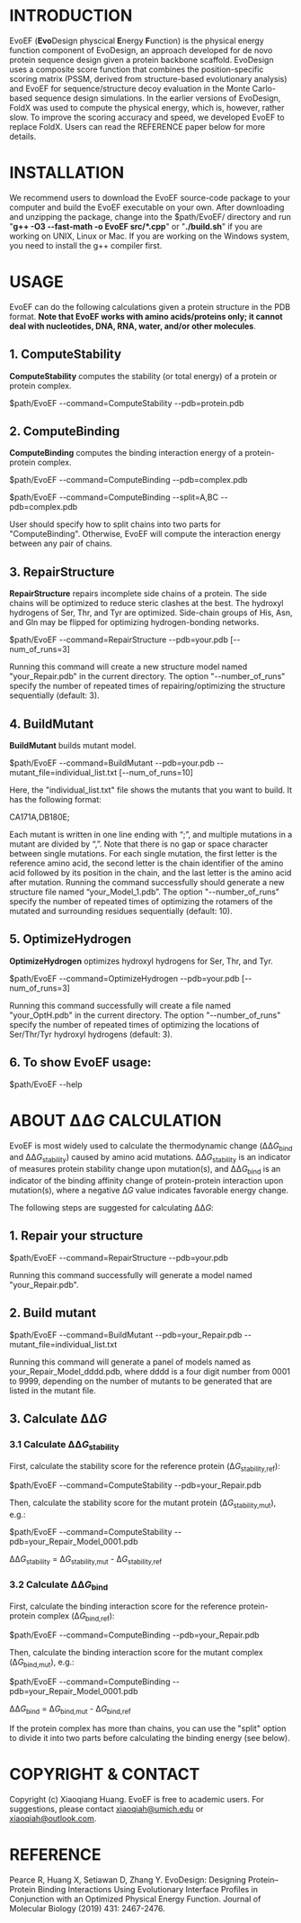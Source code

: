 # INTRODUCTION
EvoEF (**Evo**Design physcical **E**nergy **F**unction) is the physical energy function component of EvoDesign, an approach developed for de novo protein sequence design given a protein backbone scaffold. EvoDesign uses a composite score function that combines the position-specific scoring matrix (PSSM, derived from structure-based evolutionary analysis) and EvoEF for sequence/structure decoy evaluation in the Monte Carlo-based sequence design simulations. In the earlier versions of EvoDesign, FoldX was used to compute the physical energy, which is, however, rather slow. To improve the scoring accuracy and speed, we developed EvoEF to replace FoldX. Users can read the REFERENCE paper below for more details.

# INSTALLATION
We recommend users to download the EvoEF source-code package to your computer and build the EvoEF executable on your own. After downloading and unzipping the package, change into the $path/EvoEF/ directory and run "<b>g++ -O3 --fast-math -o EvoEF src/*.cpp</b>" or "<b>./build.sh</b>" if you are working on UNIX, Linux or Mac. If you are working on the Windows system, you need to install the g++ compiler first.

# USAGE
EvoEF can do the following calculations given a protein structure in the PDB format. <b>Note that EvoEF works with amino acids/proteins only; it cannot deal with nucleotides, DNA, RNA, water, and/or other molecules</b>.

## 1. ComputeStability

**ComputeStability** computes the stability (or total energy) of a protein or protein complex.

$path/EvoEF --command=ComputeStability  --pdb=protein.pdb

## 2. ComputeBinding

**ComputeBinding** computes the binding interaction energy of a protein-protein complex.

$path/EvoEF --command=ComputeBinding --pdb=complex.pdb

$path/EvoEF --command=ComputeBinding --split=A,BC --pdb=complex.pdb

User should specify how to split chains into two parts for "ComputeBinding". Otherwise, EvoEF will compute the interaction energy between any pair of chains.

## 3. RepairStructure

**RepairStructure** repairs incomplete side chains of a protein. The side chains will be optimized to reduce steric clashes at the best. The hydroxyl hydrogens of Ser, Thr, and Tyr are optimized. Side-chain groups of His, Asn, and Gln may be flipped for optimizing hydrogen-bonding networks.

$path/EvoEF --command=RepairStructure --pdb=your.pdb [--num_of_runs=3]

Running this command will create a new structure model named "your_Repair.pdb" in the current directory. The option "--number_of_runs" specify the number of repeated times of repairing/optimizing the structure sequentially (default: 3).

## 4. BuildMutant

**BuildMutant** builds mutant model.

$path/EvoEF --command=BuildMutant --pdb=your.pdb --mutant_file=individual_list.txt  [--num_of_runs=10] 

Here, the "individual_list.txt" file shows the mutants that you want to build. It has the following format:

CA171A,DB180E;

Each mutant is written in one line ending with “;”, and multiple mutations in a mutant are divided by “,”. Note that there is no gap or space character between single mutations. For each single mutation, the first letter is the reference amino acid, the second letter is the chain identifier of the amino acid followed by its position in the chain, and the last letter is the amino acid after mutation. Running the command successfully should generate a new structure file named “your_Model_1.pdb”. The option "--number_of_runs" specify the number of repeated times of optimizing the rotamers of the mutated and surrounding residues sequentially (default: 10). 

## 5. OptimizeHydrogen

**OptimizeHydrogen** optimizes hydroxyl hydrogens for Ser, Thr, and Tyr.

$path/EvoEF --command=OptimizeHydrogen --pdb=your.pdb [--num_of_runs=3]

Running this command successfully will create a file named "your_OptH.pdb" in the current directory. The option "--number_of_runs" specify the number of repeated times of optimizing the locations of Ser/Thr/Tyr hydroxyl hydrogens (default: 3).

## 6. To show EvoEF usage:

$path/EvoEF --help

# ABOUT ΔΔ<i>G</i> CALCULATION
EvoEF is most widely used to calculate the thermodynamic change (ΔΔ<i>G</i><sub>bind</sub> and ΔΔ<i>G</i><sub>stability</sub>) caused by amino acid mutations. ΔΔ<i>G</i><sub>stability</sub> is an indicator of measures protein stability change upon mutation(s), and ΔΔ<i>G</i><sub>bind</sub> is an indicator of the binding affinity change of protein-protein interaction upon mutation(s), where a negative Δ<i>G</i> value indicates favorable energy change.

The following steps are suggested for calculating ΔΔ<i>G</i>:

## 1. Repair your structure

$path/EvoEF --command=RepairStructure --pdb=your.pdb
  
Running this command successfully will generate a model named "your_Repair.pdb".

## 2. Build mutant

$path/EvoEF --command=BuildMutant --pdb=your_Repair.pdb --mutant_file=individual_list.txt
  
Running this command will generate a panel of models named as your_Repair_Model_dddd.pdb, where dddd is a four digit number from 0001 to 9999, depending on the number of mutants to be generated that are listed in the mutant file.

## 3. Calculate ΔΔ<i>G</i>

### 3.1 Calculate ΔΔ<i>G</i><sub>stability</sub>

First, calculate the stability score for the reference protein (Δ<i>G</i><sub>stability,ref</sub>):
  
$path/EvoEF --command=ComputeStability --pdb=your_Repair.pdb
  
Then, calculate the stability score for the mutant protein (Δ<i>G</i><sub>stability,mut</sub>), e.g.:
  
$path/EvoEF --command=ComputeStability --pdb=your_Repair_Model_0001.pdb
  
ΔΔ<i>G</i><sub>stability</sub> = Δ<i>G</i><sub>stability,mut</sub> - Δ<i>G</i><sub>stability,ref</sub>

### 3.2 Calculate ΔΔ<i>G</i><sub>bind</sub>
  
First, calculate the binding interaction score for the reference protein-protein complex (Δ<i>G</i><sub>bind,ref</sub>):

$path/EvoEF --command=ComputeBinding --pdb=your_Repair.pdb

Then, calculate the binding interaction score for the mutant complex (Δ<i>G</i><sub>bind,mut</sub>), e.g.:

$path/EvoEF --command=ComputeBinding --pdb=your_Repair_Model_0001.pdb

ΔΔ<i>G</i><sub>bind</sub> = Δ<i>G</i><sub>bind,mut</sub> - Δ<i>G</i><sub>bind,ref</sub>

If the protein complex has more than chains, you can use the "split" option to divide it into two parts before calculating the binding energy (see below).

# COPYRIGHT & CONTACT
Copyright (c) Xiaoqiang Huang. EvoEF is free to academic users. For suggestions, please contact xiaoqiah@umich.edu or xiaoqiah@outlook.com.

# REFERENCE
Pearce R, Huang X, Setiawan D, Zhang Y. EvoDesign: Designing Protein–Protein Binding Interactions Using Evolutionary Interface Profiles in Conjunction with an Optimized Physical Energy Function. Journal of Molecular Biology (2019) 431: 2467-2476.
